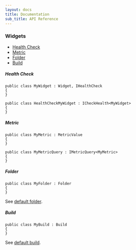 ```yaml
---
layout: docs
title: Documentation
sub_title: API Reference
---
```


### Widgets

- [Health Check](#health-check)
- [Metric](#metric)
- [Folder](#folder)
- [Build](#build)

##### Health Check

```
public class MyWidget : Widget, IHealthCheck
{
}
```

```
public class HealthCheckMyWidget : ICheckHealth<MyWidget>
{
}
```

##### Metric

```
public class MyMetric : MetricValue
{
}
```

```
public class MyMetricQuery : IMetricQuery<MyMetric>
{
}
```

##### Folder

```
public class MyFolder : Folder
{
}
```
See [default folder](https://github.com/AnyStatus/API/blob/3f24e47c95c573e5202cc7034c2471a82f11d8eb/src/AnyStatus.API/Widgets/Types/Folder.cs).

##### Build

```
public class MyBuild : Build
{
}
```
See [default build](https://github.com/AnyStatus/API/blob/3f24e47c95c573e5202cc7034c2471a82f11d8eb/src/AnyStatus.API/Widgets/Types/Build.cs).
